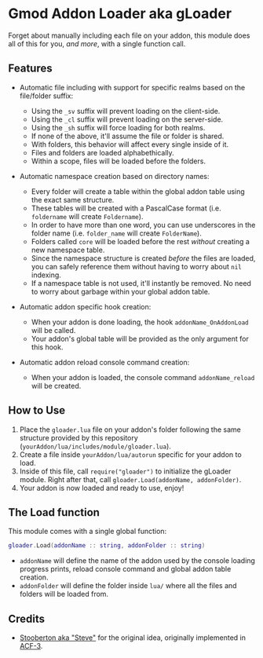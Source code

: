 # Gmod Addon Loader aka gLoader

Forget about manually including each file on your addon, this module does all of this for you, *and more*, with a single function call.

## Features

- Automatic file including with support for specific realms based on the file/folder suffix:
    - Using the `_sv` suffix will prevent loading on the client-side.
    - Using the `_cl` suffix will prevent loading on the server-side.
    - Using the `_sh` suffix will force loading for both realms.
    - If none of the above, it'll assume the file or folder is shared.
    - With folders, this behavior will affect every single inside of it.
    - Files and folders are loaded alphabethically.
    - Within a scope, files will be loaded before the folders.

- Automatic namespace creation based on directory names:
    - Every folder will create a table within the global addon table using the exact same structure.
    - These tables will be created with a PascalCase format (i.e. `foldername` will create `Foldername`).
    - In order to have more than one word, you can use underscores in the folder name (i.e. `folder_name` will create `FolderName`).
    - Folders called `core` will be loaded before the rest *without* creating a new namespace table.
    - Since the namespace structure is created *before* the files are loaded, you can safely reference them without having to worry about `nil` indexing.
    - If a namespace table is not used, it'll instantly be removed. No need to worry about garbage within your global addon table.

- Automatic addon specific hook creation:
    - When your addon is done loading, the hook `addonName_OnAddonLoad` will be called.
    - Your addon's global table will be provided as the only argument for this hook.

- Automatic addon reload console command creation:
    - When your addon is loaded, the console command `addonName_reload` will be created.


## How to Use

1. Place the `gloader.lua` file on your addon's folder following the same structure provided by this repository (`yourAddon/lua/includes/module/gloader.lua`).
2. Create a file inside `yourAddon/lua/autorun` specific for your addon to load.
3. Inside of this file, call `require("gloader")` to initialize the gLoader module. Right after that, call `gloader.Load(addonName, addonFolder)`.
4. Your addon is now loaded and ready to use, enjoy!


## The Load function

This module comes with a single global function:

```lua
gloader.Load(addonName :: string, addonFolder :: string)
```
- `addonName` will define the name of the addon used by the console loading progress prints, reload console command and global addon table creation.
- `addonFolder` will define the folder inside `lua/` where all the files and folders will be loaded from.


## Credits

- [Stooberton aka "Steve"](https://github.com/Stooberton) for the original idea, originally implemented in [ACF-3](https://github.com/Stooberton/ACF-3).